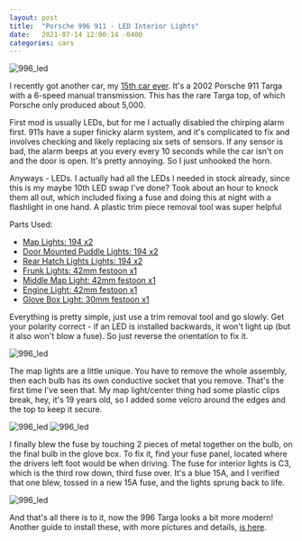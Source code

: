 ```yaml
---
layout: post
title:  "Porsche 996 911 - LED Interior Lights"
date:   2021-07-14 12:00:14 -0400
categories: cars
---
```


![996_led](/images/996_led/1.jpg)

I recently got another car, my [15th car ever](https://rskelton.com/drive-cool-cars-on-a-budget/). It's a 2002 Porsche 911 Targa with a 6-speed manual transmission. This has the rare Targa top, of which Porsche only produced about 5,000. 

First mod is usually LEDs, but for me I actually disabled the chirping alarm first. 911s have a super finicky alarm system, and it's complicated to fix and involves checking and likely replacing six sets of sensors. If any sensor is bad, the alarm beeps at you every every 10 seconds while the car isn't on and the door is open. It's pretty annoying. So I just unhooked the horn. 

Anyways - LEDs. I actually had all the LEDs I needed in stock already, since this is my maybe 10th LED swap I've done? Took about an hour to knock them all out, which included fixing a fuse and doing this at night with a flashlight in one hand. A plastic trim piece removal tool was super helpful

Parts Used:
* [Map Lights: 194 x2](https://amzn.to/2S6HvcZ)
* [Door Mounted Puddle Lights: 194 x2](https://amzn.to/2S6HvcZ)
* [Rear Hatch Lights Lights: 194 x2](https://amzn.to/2S6HvcZ)
* [Frunk Lights: 42mm festoon x1](https://amzn.to/3hF68gb)
* [Middle Map Light: 42mm festoon x1](https://amzn.to/3hF68gb)
* [Engine Light: 42mm festoon x1](https://amzn.to/3hF68gb)
* [Glove Box Light: 30mm festoon x1](https://amzn.to/3rnh0ml)

Everything is pretty simple, just use a trim removal tool and go slowly. Get your polarity correct - if an LED is installed backwards, it won't light up (but it also won't blow a fuse). So just reverse the orientation to fix it. 

![996_led](/images/996_led/2.jpg)

The map lights are a little unique. You have to remove the whole assembly, then each bulb has its own conductive socket that you remove. That's the first time I've seen that. My map light/center thing had some plastic clips break, hey, it's 19 years old, so I added some velcro around the edges and the top to keep it secure. 

![996_led](/images/996_led/3.jpg)
![996_led](/images/996_led/4.jpg)

I finally blew the fuse by touching 2 pieces of metal together on the bulb, on the final bulb in the glove box. To fix it, find your fuse panel, located where the drivers left foot would be when driving. The fuse for interior lights is C3, which is the third row down, third fuse over. It's a blue 15A, and I verified that one blew, tossed in a new 15A fuse, and the lights sprung back to life. 

![996_led](/images/996_led/5.jpg)

And that's all there is to it, now the 996 Targa looks a bit more modern! Another guide to install these, with more pictures and details, [is here](http://bd8ba3c866c8cbc330ab-7b26c6f3e01bf511d4da3315c66902d6.r6.cf1.rackcdn.com/PDF_2079_Porsche_997_LED_Interior_Kit_Installation.pdf). 



